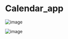 # Calendar_app

![image](https://user-images.githubusercontent.com/73079423/189495314-affd3989-982c-4de6-843f-df2217b91a86.png)


![image](https://user-images.githubusercontent.com/73079423/189495307-ad087f42-3dad-45b4-a1a7-a1d02fa97c50.png)



